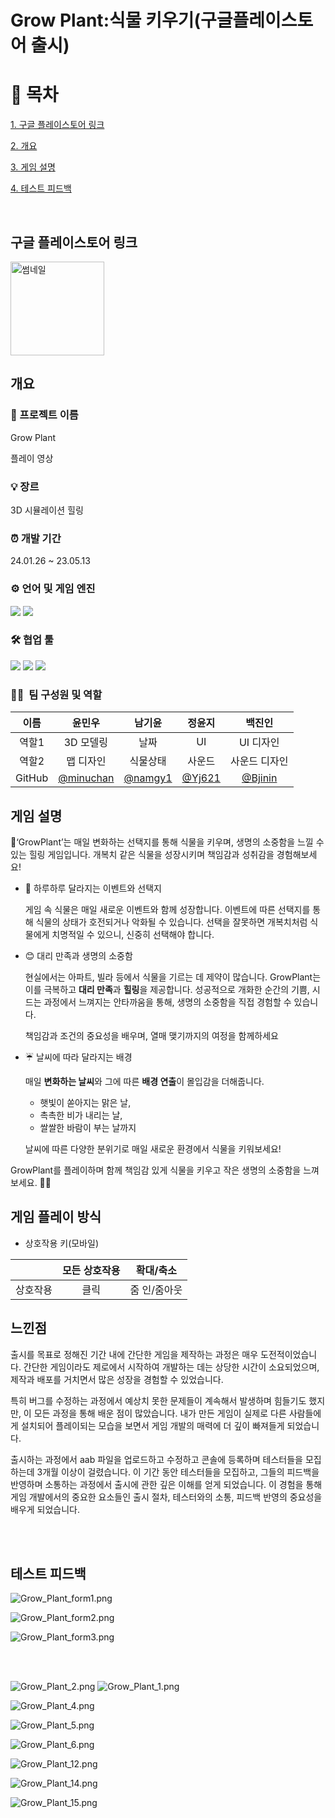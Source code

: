 # Grow Plant:식물 키우기(구글플레이스토어 출시)

# 📄 목차
[1. 구글 플레이스토어 링크](#구글-플레이스토어-링크)

[2. 개요](#개요)

[3. 게임 설명](#게임-설명)

[4. 테스트 피드백](#테스트-피드백)

</br>

## 구글 플레이스토어 링크
<a href="https://play.google.com/store/apps/details?id=com.beee.growplant">
    <img src="https://github.com/user-attachments/assets/72b98c57-4343-4d42-a404-9b42913166f2" alt="썸네일" width="150">
</a>


</br>

## 개요

### 📌 프로젝트 이름

Grow Plant

플레이 영상


### 💡 장르

3D 시뮬레이션 힐링

### ⏰ 개발 기간

24.01.26 ~ 23.05.13

### ⚙️ **언어 및 게임 엔진**
<img src="https://img.shields.io/badge/Unity-100000?style=for-the-badge&logo=unity&logoColor=white">
<img src="https://img.shields.io/badge/C%23-239120?style=for-the-badge&logo=c-sharp&logoColor=white">


### 🛠️ **협업 툴**

<img src="https://img.shields.io/badge/Notion-000000?style=for-the-badge&logo=notion&logoColor=white">

<img src="https://img.shields.io/badge/Discord-7289DA?style=for-the-badge&logo=discord&logoColor=white">

<img src="https://img.shields.io/badge/GitHub-100000?style=for-the-badge&logo=github&logoColor=white">


### 👩‍💻  **팀 구성원 및 역할**

| 이름 | 윤민우 | 남기윤 | 정윤지 | 백진인 |
| :---: | :---: | :---: | :---: | :---: |
| 역할1 | 3D 모델링 | 날짜 | UI | UI 디자인 |
| 역할2 | 맵 디자인 | 식물상태 | 사운드 | 사운드 디자인 |
| GitHub | [@minuchan](https://github.com/minuchan) | [@namgy1](https://github.com/namgy1) | [@Yj621](https://github.com/Yj621) | [@Bjinin](https://github.com/Bjinin) |

## 게임 설명

 🌱‘GrowPlant’는 매일 변화하는 선택지를 통해 식물을 키우며, 생명의 소중함을 느낄 수 있는 힐링 게임입니다.
개복치 같은 식물을 성장시키며 책임감과 성취감을 경험해보세요!

- 📜 하루하루 달라지는 이벤트와 선택지
    
    게임 속 식물은 매일 새로운 이벤트와 함께 성장합니다. 이벤트에 따른 선택지를 통해 식물의 상태가 호전되거나 악화될 수 있습니다. 선택을 잘못하면 개복치처럼 식물에게 치명적일 수 있으니, 신중히 선택해야 합니다.
    

- 😊 대리 만족과 생명의 소중함
    
    현실에서는 아파트, 빌라 등에서 식물을 기르는 데 제약이 많습니다. GrowPlant는 이를 극복하고 **대리 만족**과 **힐링**을 제공합니다. 성공적으로 개화한 순간의 기쁨, 시드는 과정에서 느껴지는 안타까움을 통해,
    생명의 소중함을 직접 경험할 수 있습니다.
    
    책임감과 조건의 중요성을 배우며, 열매 맺기까지의 여정을 함께하세요
    
- ☔ 날씨에 따라 달라지는 배경
    
    매일 **변화하는 날씨**와 그에 따른 **배경 연출**이 몰입감을 더해줍니다.
    
    - 햇빛이 쏟아지는 맑은 날,
    - 촉촉한 비가 내리는 날,
    - 쌀쌀한 바람이 부는 날까지
    
    날씨에 따른 다양한 분위기로 매일 새로운 환경에서 식물을 키워보세요!
    

GrowPlant를 플레이하며 함께 책임감 있게 식물을 키우고
작은 생명의 소중함을 느껴보세요. 🌱✨

## 게임 플레이 방식

- 상호작용 키(모바일)

|  | 모든 상호작용 | 확대/축소 |
| :---: | :---: | :---: |
| 상호작용 | 클릭 | 줌 인/줌아웃 |

## 느낀점

출시를 목표로 정해진 기간 내에 간단한 게임을 제작하는 과정은 매우 도전적이었습니다. 간단한 게임이라도 제로에서 시작하여 개발하는 데는 상당한 시간이 소요되었으며, 제작과 배포를 거치면서 많은 성장을 경험할 수 있었습니다.

특히 버그를 수정하는 과정에서 예상치 못한 문제들이 계속해서 발생하며 힘들기도 했지만, 이 모든 과정을 통해 배운 점이 많았습니다. 내가 만든 게임이 실제로 다른 사람들에게 설치되어 플레이되는 모습을 보면서 게임 개발의 매력에 더 깊이 빠져들게 되었습니다.

출시하는 과정에서 aab 파일을 업로드하고 수정하고 콘솔에 등록하며 테스터들을 모집하는데 3개월 이상이 걸렸습니다. 이 기간 동안 테스터들을 모집하고, 그들의 피드백을 반영하며 소통하는 과정에서 출시에 관한 깊은 이해를 얻게 되었습니다. 이 경험을 통해 게임 개발에서의 중요한 요소들인 출시 절차, 테스터와의 소통, 피드백 반영의 중요성을 배우게 되었습니다.

</br>
</br>

## 테스트 피드백

![Grow_Plant_form1.png](Grow_Plant.png/Grow_Plant_form1.png)

![Grow_Plant_form2.png](Grow_Plant.png/Grow_Plant_form2.png)

![Grow_Plant_form3.png](Grow_Plant.png/Grow_Plant_form3.png)

</br>
</br>


![Grow_Plant_2.png](Grow_Plant.png/Grow_Plant_2.png)
![Grow_Plant_1.png](Grow_Plant.png/Grow_Plant_1.png)

![Grow_Plant_4.png](Grow_Plant.png/Grow_Plant_4.png)

![Grow_Plant_5.png](Grow_Plant.png/Grow_Plant_5.png)

![Grow_Plant_6.png](Grow_Plant.png/Grow_Plant_6.png)

![Grow_Plant_12.png](Grow_Plant.png/Grow_Plant_12.png)

![Grow_Plant_14.png](Grow_Plant.png/Grow_Plant_14.png)

![Grow_Plant_15.png](Grow_Plant.png/Grow_Plant_15.png)


